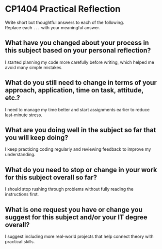 # CP1404 Practical Reflection

Write short but thoughtful answers to each of the following.  
Replace each `...` with your meaningful answer.

## What have you changed about your process in this subject based on your personal reflection?

I started planning my code more carefully before writing, which helped me avoid many simple mistakes.

## What do you still need to change in terms of your approach, application, time on task, attitude, etc.?

I need to manage my time better and start assignments earlier to reduce last-minute stress.

## What are you doing well in the subject so far that you will keep doing?

I keep practicing coding regularly and reviewing feedback to improve my understanding.

## What do you need to stop or change in your work for this subject overall so far?

I should stop rushing through problems without fully reading the instructions first.

## What is one request you have or change you suggest for this subject and/or your IT degree overall?

I suggest including more real-world projects that help connect theory with practical skills.
